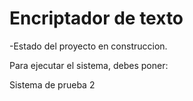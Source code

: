 <h1> Encriptador de texto</h1>

-Estado del proyecto en construccion.

Para ejecutar el sistema, debes poner:

Sistema de prueba 2
